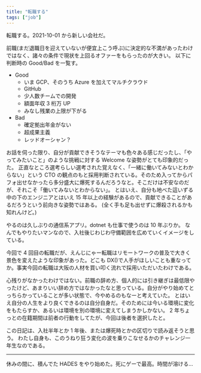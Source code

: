 ```yaml
---
title: "転職する"
tags: ["job"]
---
```


転職する。2021-10-01 から新しい会社だ。

前職(まだ退職日を迎えていないが便宜上こう呼ぶ)に決定的な不満があったわけではなく、諸々の条件で現状を上回るオファーをもらったのが大きい。
以下に判断時の Good/Bad を一覧す。

- Good
  - いま GCP、そのうち Azure を加えてマルチクラウド
  - GitHub
  - 少人数チームでの開発
  - 額面年収 3 桁万 UP
  - みなし残業の上限が下がる
- Bad
  - 確定拠出年金がない
  - 超成果主義
  - レッドオーシャン？

お話を伺った限り、自分が貢献できそうなテーマも色々ある感じだったし、「やってみたいこと」のような挑戦に対する Welcome な姿勢がとても印象的だった。
正直なところ選考らしい選考された覚えなく、「一緒に働いてみないとわからない」という CTO の観点のもと採用判断されている。そのため入ってからパフォ出せなかったら多分盛大に爆死するんだろうなと。そこだけは不安なのだが、それこそ「働いてみないとわからない」。
とはいえ、自分も地べた這いずる中の下のエンジニアとはいえ 15 年以上の経験があるので、貢献できることがあるだろうという前向きな姿勢ではある。
(全く手も足も出せずに爆殺されるかも知れんけど。)

やるのは久しぶりの通信系アプリ。dotnet も仕事で使うのは 10 年ぶりか。
なんでもやりたいマンなので、入社後じわじわ守備範囲を広めていくイメージをしている。

今回で 4 回目の転職だが、えんじにゃー転職はリモートワークの普及で大きく景色を変えたような印象があった。どこも DX()で人手がほしいことも重なってか。事実今回の転職は大阪の人材を買い叩く流れで採用いただいたわけである。

心残りがなかったわけではない。前職の辞め方、個人的には引き継ぎは最低限やったけど、あまりいい辞め方ではなかったなと思っている。自分がやり始めてとっちらかっていることが多い状態で、今やめるのもなーと考えていた。
とはいえ自分の人生をより良くできるのは自分自身だ。そのためには今いる環境に変化をもたらすか、あるいは環境を別の環境に変えてしまうかしかない。
2 年ちょっとの在籍期間は前者の行動をしてたが、今回は後者を選択したと。

この日記は、入社半年とか 1 年後、または爆死時とかの区切りで読み返そうと思う。
わたし自身も、このうねり狂う変化の波を乗りこなせるかのチャレンジ一年生なのである。

---

休みの間に、積んでた HADES をやり始めた。死にゲーで最高。時間が溶ける...
